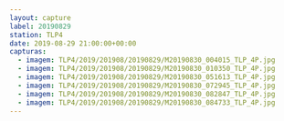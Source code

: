```yaml
---
layout: capture
label: 20190829
station: TLP4
date: 2019-08-29 21:00:00+00:00
capturas:
  - imagem: TLP4/2019/201908/20190829/M20190830_004015_TLP_4P.jpg
  - imagem: TLP4/2019/201908/20190829/M20190830_010350_TLP_4P.jpg
  - imagem: TLP4/2019/201908/20190829/M20190830_051613_TLP_4P.jpg
  - imagem: TLP4/2019/201908/20190829/M20190830_072945_TLP_4P.jpg
  - imagem: TLP4/2019/201908/20190829/M20190830_082847_TLP_4P.jpg
  - imagem: TLP4/2019/201908/20190829/M20190830_084733_TLP_4P.jpg
---
```

